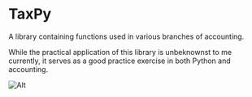 # TaxPy
A library containing functions used in various branches of accounting.

While the practical application of this library is unbeknownst to me currently, it serves as a good practice exercise in both Python and accounting.

![Alt](https://repobeats.axiom.co/api/embed/f31d1c5c736b02981b1ad482843044ed315ce5e1.svg "Repobeats analytics image")
